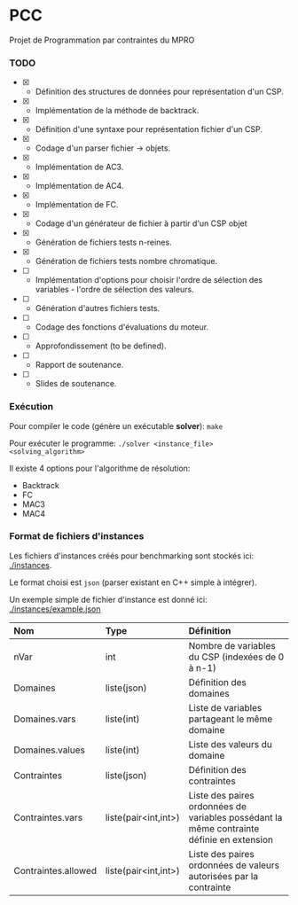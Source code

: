 # PCC
Projet de Programmation par contraintes du MPRO

### TODO

- [x] - Définition des structures de données pour représentation d'un CSP.
- [x] - Implémentation de la méthode de backtrack.
- [x] - Définition d'une syntaxe pour représentation fichier d'un CSP.
- [x] - Codage d'un parser fichier -> objets.
- [x] - Implémentation de AC3.
- [x] - Implémentation de AC4.
- [x] - Implémentation de FC.
- [x] - Codage d'un générateur de fichier à partir d'un CSP objet
- [x] - Génération de fichiers tests n-reines.
- [x] - Génération de fichiers tests nombre chromatique.
- [ ] - Implémentation d'options pour choisir l'ordre de sélection des variables - l'ordre de sélection des valeurs.
- [ ] - Génération d'autres fichiers tests.
- [ ] - Codage des fonctions d'évaluations du moteur.
- [ ] - Approfondissement (to be defined).
- [ ] - Rapport de soutenance.
- [ ] - Slides de soutenance.

### Exécution

Pour compiler le code (génère un exécutable **solver**): `make`

Pour exécuter le programme: `./solver <instance_file> <solving_algorithm>`

Il existe 4 options pour l'algorithme de résolution:
- Backtrack
- FC
- MAC3
- MAC4

### Format de fichiers d'instances

Les fichiers d'instances créés pour benchmarking sont stockés ici: [./instances](./instances/).

Le format choisi est `json` (parser existant en C++ simple à intégrer).

Un exemple simple de fichier d'instance est donné ici: [./instances/example.json](./instances/example.json)

| Nom  | Type | Définition |
| :--------------- | :--------------- | :----- |
| nVar | int | Nombre de variables du CSP (indexées de 0 à n-1) |
| Domaines | liste(json) | Définition des domaines |
| Domaines.vars | liste(int) | Liste de variables partageant le même domaine |
| Domaines.values | liste(int) | Liste des valeurs du domaine |
| Contraintes | liste(json) | Définition des contraintes |
| Contraintes.vars | liste(pair<int,int>) | Liste des paires ordonnées de variables possédant la même contrainte définie en extension |
| Contraintes.allowed | liste(pair<int,int>) | Liste des paires ordonnées de valeurs autorisées par la contrainte |
